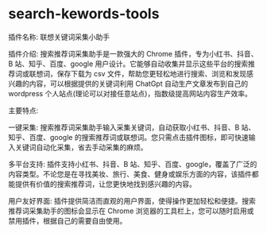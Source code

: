 # search-kewords-tools

插件名称: 联想关键词采集小助手

插件介绍:
搜索推荐词采集助手是一款强大的 Chrome 插件，专为小红书、抖音、B 站、知乎、百度、google 用户设计。它能够自动收集并显示这些平台的搜索推荐词或联想词，保存下载为 csv 文件，帮助您更轻松地进行搜索、浏览和发现感兴趣的内容，可以根据提供的关键词利用 ChatGpt 自动生产文章发布到自己的 wordpress 个人站点(理论可以对接任意站点)，指数级提高网站内容生产效率。

主要特点:

一键采集: 搜索推荐词采集助手输入采集关键词，自动获取小红书、抖音、B 站、知乎、百度、google 的搜索推荐词或联想词。您只需点击插件图标，即可快速输入关键词自动化采集，省去手动采集的麻烦。

多平台支持: 插件支持小红书、抖音、B 站、知乎、百度、google，覆盖了广泛的内容类型。不论您是在寻找美妆、旅行、美食、健身或娱乐方面的内容，该插件都能提供有价值的搜索推荐词，让您更快地找到感兴趣的内容。

用户友好界面: 插件提供简洁而直观的用户界面，使得操作更加轻松和便捷。搜索推荐词采集助手的图标会显示在 Chrome 浏览器的工具栏上，您可以随时启用或禁用插件，根据自己的需要自由使用。
